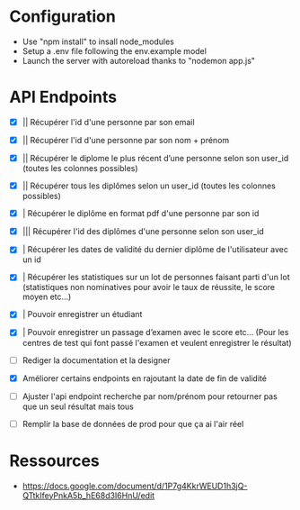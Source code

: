 # Configuration
- Use "npm install" to insall node_modules
- Setup a .env file following the env.example model
- Launch the server with autoreload thanks to "nodemon app.js"

# API Endpoints
- [x] || Récupérer l'id d'une personne par son email
- [x] || Récupérer l'id d'une personne par son nom + prénom
- [x] || Récupérer le diplome le plus récent d’une personne selon son user_id (toutes les colonnes possibles)
- [x] || Récupérer tous les diplômes selon un user_id (toutes les colonnes possibles)
- [x] | Récupérer le diplôme en format pdf d'une personne par son id
- [x] ||| Récupérer l'id des diplômes d'une personne selon son user_id
- [x] | Récupérer les dates de validité du dernier diplôme de l'utilisateur avec un id
- [x] | Récupérer les statistiques sur un lot de personnes faisant parti d'un lot (statistiques non nominatives pour avoir le taux de réussite, le score moyen etc…)
- [x] | Pouvoir enregistrer un étudiant
- [x] | Pouvoir enregistrer un passage d’examen avec le score etc… (Pour les centres de test qui font passé l'examen et veulent enregistrer le résultat)

- [ ] Rediger la documentation et la designer
- [x] Améliorer certains endpoints en rajoutant la date de fin de validité
- [ ] Ajuster l'api endpoint recherche par nom/prénom pour retourner pas que un seul résultat mais tous
- [ ] Remplir la base de données de prod pour que ça ai l'air réel


# Ressources
- https://docs.google.com/document/d/1P7g4KkrWEUD1h3jQ-QTtkIfeyPnkA5b_hE68d3I6HnU/edit
